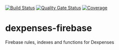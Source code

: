 [![Build Status](https://travis-ci.com/dexpenses/dexpenses-firebase.svg?branch=master)](https://travis-ci.com/dexpenses/dexpenses-firebase)
[![Quality Gate Status](https://sonarcloud.io/api/project_badges/measure?project=dexpenses-functions&metric=alert_status)](https://sonarcloud.io/dashboard?id=dexpenses-functions)
[![Coverage](https://sonarcloud.io/api/project_badges/measure?project=dexpenses-functions&metric=coverage)](https://sonarcloud.io/dashboard?id=dexpenses-functions)

# dexpenses-firebase

Firebase rules, indexes and functions for Dexpenses
